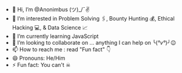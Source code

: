 - 👋 Hi, I’m @Anonimbus   (ツ)_/¯✌
- 👀 I’m interested in Problem Solving 🖇, Bounty Hunting 💰, Ethical Hacking 💻, & Data Science 📈
- 🌱 I’m currently learning JavaScript 
- 💞️ I’m looking to collaborate on ... anything I can help on  ╰(*°v°*)╯😉
- 📫 How to reach me : read "Fun fact" 👇
- 😄 Pronouns: He/Him
- ⚡ Fun fact: You can't  ☠

<!---
Anonimbus/Anonimbus is a ✨ special ✨ repository because its `README.md` (this file) appears on your GitHub profile.
You can click the Preview link to take a look at your changes.
--->
